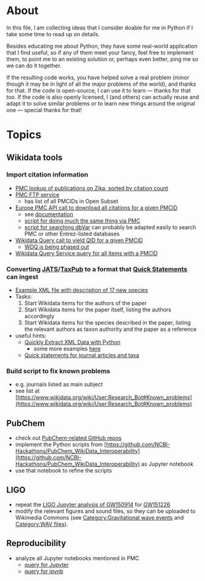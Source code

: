 # About
In this file, I am collecting ideas that I consider doable for me in Python if I take some time to read up on details. 

Besides educating me about Python, they have some real-world application that I find useful, so if any of them meet your fancy, feel free to implement them, to point me to an existing solution or, perhaps even better, ping me so we can do it together. 

If the resulting code works, you have helped solve a real problem (minor though it may be in light of all the major problems of the world), and thanks for that. If the code is open-source, I can use it to learn &mdash; thanks for that too. If the code is also openly licensed, I (and others) can actually reuse and adapt it to solve similar problems or to learn new things around the original one &mdash; special thanks for that!

# Topics
## Wikidata tools
### Import citation information
* [PMC lookup of publications on Zika, sorted by citation count](http://www.ebi.ac.uk/europepmc/webservices/rest/search?query=zika%20sort_cited:y)
* [PMC FTP service](https://www.ncbi.nlm.nih.gov/pmc/tools/ftp/)
   * has list of all PMCIDs in Open Subset
* [Europe PMC API call to download all citations for a given PMCID](http://www.ebi.ac.uk/europepmc/webservices/rest/PMC/PMC109351/citations/1/287/xml)
   * see [documentation](http://europepmc.org/RestfulWebService#cites)
   * [script for doing much the same thing via PMC](https://gist.github.com/mcfrank/c1ec74df1427278cbe53)
   * [script for searching dbVar](https://www.ncbi.nlm.nih.gov/dbvar/content/tools/entrez/) can probably be adapted easily to search PMC or other Entrez-listed databases
* [Wikidata Query call to yield QID for a given PMCID](https://wdq.wmflabs.org/api?q=string%5B932:%22109351%22%5D)
  - [WDQ is being phased out](https://phabricator.wikimedia.org/T153439)
* [Wikidata Query Service query for all items with a PMCID](https://query.wikidata.org/#SELECT%20%3Fitem%20%3Fpmcid%20WHERE%20%7B%0A%20%20%3Fitem%20wdt%3AP932%20%3Fpmcid%20.%0A%7D%20)

### Converting [JATS](http://jats.nlm.nih.gov/)/[TaxPub](https://github.com/tcatapano/TaxPub) to a format that [Quick Statements](http://tools.wmflabs.org/wikidata-todo/quick_statements.php) can ingest
* [Example XML file with description of 17 new species](http://phytokeys.pensoft.net/lib/ajax_srv/article_elements_srv.php?action=download_xml&item_id=5203)
* Tasks:
  1. Start Wikidata items for the authors of the paper
  1. Start Wikidata items for the paper itself, listing the authors accordingly
  1. Start Wikidata items for the species described in the paper, listing the relevant authors as taxon authority and the paper as a reference
* useful hints:
   * [Quickly Extract XML Data with Python](http://www.rdegges.com/quickly-extract-xml-data-with-python/)
     * some more examples [here](http://stackoverflow.com/questions/7691514/extracting-text-from-xml-using-python)
   * [Quick statements for journal articles and taxa](https://www.wikidata.org/wiki/User:Daniel_Mietchen/Quick_statements)

### Build script to fix known problems
* e.g. journals listed as main subject
* see list at [https://www.wikidata.org/wiki/User:Research_Bot#Known_problems](https://www.wikidata.org/wiki/User:Research_Bot#Known_problems)

## PubChem
* check out [PubChem-related GitHub repos](https://github.com/search?q=topic%3Apubchem&type=Repositories)
* implement the Python scripts from [https://github.com/NCBI-Hackathons/PubChem_WikiData_Interoperability](https://github.com/NCBI-Hackathons/PubChem_WikiData_Interoperability) as Jupyter notebook
* use that notebook to refine the scripts

## LIGO
* repeat the [LIGO Jupyter analysis of GW150914](https://twitter.com/KyleCranmer/status/698240530900193282) for [GW151226](https://en.wikipedia.org/wiki/GW151226)
* modify the relevant figures and sound files, so they can be uploaded to Wikimedia Commons (see [Category:Gravitational wave events](https://commons.wikimedia.org/wiki/Category:Gravitational_wave_events) and [Category:WAV files](https://commons.wikimedia.org/wiki/Category:WAV_files)).

## Reproducibility
* analyze all Jupyter notebooks mentioned in PMC
  - [query for Jupyter](https://www.ncbi.nlm.nih.gov/pmc/?term=jupyter)
  - [query for ipynb](https://www.ncbi.nlm.nih.gov/pmc/?term=ipynb)
